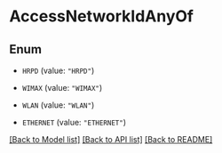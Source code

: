 # AccessNetworkIdAnyOf

## Enum


* `HRPD` (value: `"HRPD"`)

* `WIMAX` (value: `"WIMAX"`)

* `WLAN` (value: `"WLAN"`)

* `ETHERNET` (value: `"ETHERNET"`)


[[Back to Model list]](../README.md#documentation-for-models) [[Back to API list]](../README.md#documentation-for-api-endpoints) [[Back to README]](../README.md)



